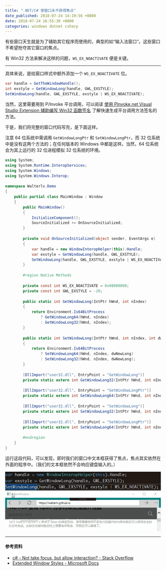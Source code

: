 ```yaml
---
title: ".NET/C# 使窗口永不获得焦点"
date_published: 2018-07-24 14:19:56 +0800
date: 2018-07-24 16:55:30 +0800
categories: windows dotnet csharp
---
```


有些窗口天生就是为了辅助其它程序而使用的，典型的如“输入法窗口”。这些窗口不希望抢夺其它窗口的焦点。

有 Win32 方法来解决这样的问题，`WS_EX_NOACTIVATE` 便是关键。

---

具体来说，是给窗口样式中额外添加一个 `WS_EX_NOACTIVATE` 位。

```csharp
var handle = GetTheWindowHandle();
int exstyle = GetWindowLong(handle, GWL_EXSTYLE);
SetWindowLong(handle, GWL_EXSTYLE, exstyle | WS_EX_NOACTIVATE);
```

当然，这里需要用到 P/Invoke 平台调用，可以阅读 [使用 PInvoke.net Visual Studio Extension 辅助编写 Win32 函数签名](/post/pinvoke-net-visual-studio-extension.html) 了解快速生成平台调用方法签名的方法。

于是，我们将完整的窗口代码写完，是下面这样。

注意 64 位系统中需调用 `GetWindowLongPtr` 和 `SetWindowLongPtr`，而 32 位系统中是没有这两个方法的；在任何版本的 Windows 中都是这样。当然，64 位系统会为其上运行的 32 位进程模拟 32 位系统的环境。

```csharp
using System;
using System.Runtime.InteropServices;
using System.Windows;
using System.Windows.Interop;

namespace Walterlv.Demo
{
    public partial class MainWindow : Window
    {
        public MainWindow()
        {
            InitializeComponent();
            SourceInitialized += OnSourceInitialized;
        }

        private void OnSourceInitialized(object sender, EventArgs e)
        {
            var handle = new WindowInteropHelper(this).Handle;
            var exstyle = GetWindowLong(handle, GWL_EXSTYLE);
            SetWindowLong(handle, GWL_EXSTYLE, exstyle | WS_EX_NOACTIVATE);
        }

        #region Native Methods

        private const int WS_EX_NOACTIVATE = 0x08000000;
        private const int GWL_EXSTYLE = -20;

        public static int GetWindowLong(IntPtr hWnd, int nIndex)
        {
            return Environment.Is64BitProcess
                ? GetWindowLong64(hWnd, nIndex)
                : GetWindowLong32(hWnd, nIndex);
        }

        public static int SetWindowLong(IntPtr hWnd, int nIndex, int dwNewLong)
        {
            return Environment.Is64BitProcess
                ? SetWindowLong64(hWnd, nIndex, dwNewLong)
                : SetWindowLong32(hWnd, nIndex, dwNewLong);
        }

        [DllImport("user32.dll", EntryPoint = "GetWindowLong")]
        private static extern int GetWindowLong32(IntPtr hWnd, int nIndex);

        [DllImport("user32.dll", EntryPoint = "GetWindowLongPtr")]
        private static extern int GetWindowLong64(IntPtr hWnd, int nIndex);

        [DllImport("user32.dll", EntryPoint = "SetWindowLong")]
        private static extern int SetWindowLong32(IntPtr hWnd, int nIndex, int dwNewLong);

        [DllImport("user32.dll", EntryPoint = "SetWindowLongPtr")]
        private static extern int SetWindowLong64(IntPtr hWnd, int nIndex, int dwNewLong);

        #endregion
    }
}
```

运行这段代码，可以发现，即时我们的窗口中文本框获得了焦点，焦点其实依然在外面的程序中。（我们的文本框依然不会响应键盘输入的。）

![No Activate](/static/posts/2018-07-24-no-activate.gif)

---

#### 参考资料

- [c# - Not take focus, but allow interaction? - Stack Overflow](https://stackoverflow.com/questions/6804251/not-take-focus-but-allow-interaction)
- [Extended Window Styles - Microsoft Docs](https://docs.microsoft.com/en-us/windows/desktop/winmsg/extended-window-styles)
